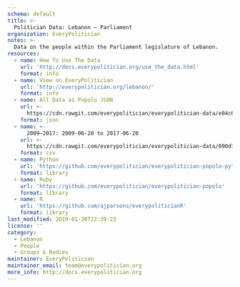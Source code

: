 ```yaml
---
schema: default
title: >-
  Politician Data: Lebanon — Parliament
organization: EveryPolitician
notes: >-
  Data on the people within the Parliament legislature of Lebanon.
resources:
  - name: How To Use The Data
    url: 'http://docs.everypolitician.org/use_the_data.html'
    format: info
  - name: View on EveryPolitician
    url: 'http://everypolitician.org/lebanon/'
    format: info
  - name: All Data as Popolo JSON
    url: >-
      https://cdn.rawgit.com/everypolitician/everypolitician-data/e04c6f3226a53c2f26c46e3e755fc987ea2a062d/data/Lebanon/Parliament/ep-popolo-v1.0.json
    format: json
  - name: >-
      2009–2017: 2009-06-20 to 2017-06-20
    url: >-
      https://cdn.rawgit.com/everypolitician/everypolitician-data/090d777985053de6d62cdc782d59a278e983e4cb/data/Lebanon/Parliament/term-2009.csv
    format: csv
  - name: Python
    url: 'https://github.com/everypolitician/everypolitician-popolo-python'
    format: library
  - name: Ruby
    url: 'https://github.com/everypolitician/everypolitician-popolo'
    format: library
  - name: R
    url: 'https://github.com/ajparsons/everypoliticianR'
    format: library
last_modified: 2019-01-30T22:39:23
license: ''
category:
  - Lebanon
  - People
  - Groups & Bodies
maintainer: EveryPolitician
maintainer_email: team@everypolitician.org
more_info: http://docs.everypolitician.org
---
```

